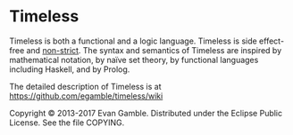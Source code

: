 Timeless
========

Timeless is both a functional and a logic language. Timeless is side effect-free and [non-strict](http://en.wikipedia.org/wiki/Strict_programming_language). The syntax and semantics of Timeless are inspired by mathematical notation, by naïve set theory, by functional languages including Haskell, and by Prolog.

The detailed description of Timeless is at https://github.com/egamble/timeless/wiki

Copyright © 2013-2017 Evan Gamble. Distributed under the Eclipse Public License. See the file COPYING.
